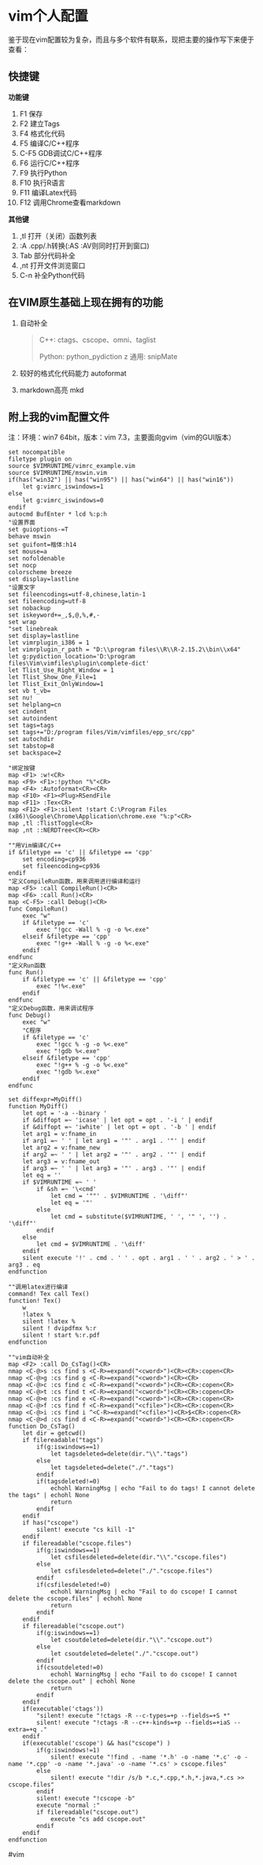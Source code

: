 ﻿vim个人配置
===========
鉴于现在vim配置较为复杂，而且与多个软件有联系，现把主要的操作写下来便于查看：

快捷键
------
**功能键**

1.  F1		保存
6.  F2		建立Tags
2.  F4		格式化代码
7.  F5		编译C/C++程序
8.  C-F5	GDB调试C/C++程序
9.  F6		运行C/C++程序
3.  F9	 	执行Python
4.  F10		执行R语言
5.  F11		编译Latex代码
6.  F12		调用Chrome查看markdown

**其他键**

1.  ,tl		打开（关闭）函数列表
2.  :A		.cpp/.h转换(:AS :AV则同时打开到窗口)
3.  Tab		部分代码补全
4.  ,nt		打开文件浏览窗口
4.  C-n		补全Python代码 

在VIM原生基础上现在拥有的功能
----------------------------------
1. 自动补全

	>C++:	 	ctags、cscope、omni、taglist
	>
	>Python:	python_pydiction
	z
	>通用:		snipMate

2. 较好的格式化代码能力	autoformat
3. markdown高亮		mkd

附上我的vim配置文件
-------------------
注：环境：win7 64bit，版本：vim 7.3，主要面向gvim（vim的GUI版本）
	
	set nocompatible
	filetype plugin on
	source $VIMRUNTIME/vimrc_example.vim
	source $VIMRUNTIME/mswin.vim
	if(has("win32") || has("win95") || has("win64") || has("win16"))
		let g:vimrc_iswindows=1
	else
		let g:vimrc_iswindows=0
	endif
	autocmd BufEnter * lcd %:p:h
	"设置界面
	set guioptions-=T
	behave mswin
	set guifont=楷体:h14
	set mouse=a
	set nofoldenable
	set nocp
	colorscheme breeze
	set display=lastline
	"设置文字
	set fileencodings=utf-8,chinese,latin-1
	set fileencoding=utf-8
	set nobackup
	set iskeyword+=_,$,@,%,#,-
	set wrap
	"set linebreak
	set display=lastline
	let vimrplugin_i386 = 1
	let vimrplugin_r_path = "D:\\program files\\R\\R-2.15.2\\bin\\x64"
	let g:pydiction_location='D:\program files\Vim\vimfiles\plugin\complete-dict'
	let Tlist_Use_Right_Window = 1
	let Tlist_Show_One_File=1
	let Tlist_Exit_OnlyWindow=1
	set vb t_vb=
	set nu!
	set helplang=cn
	set cindent
	set autoindent
	set tags=tags
	set tags+="D:/program files/Vim/vimfiles/epp_src/cpp"
	set autochdir
	set tabstop=8
	set backspace=2
	
	"绑定按键
	map <F1> :w!<CR>
	map <F9> <F1>:!python "%"<CR>
	map <F4> :Autoformat<CR><CR>
	map <F10> <F1><Plug>RSendFile
	map <F11> :Tex<CR>
	map <F12> <F1>:silent !start C:\Program Files (x86)\Google\Chrome\Application\chrome.exe "%:p"<CR>
	map ,tl :TlistToggle<CR>
	map ,nt ::NERDTree<CR><CR>
	
	""用Vim编译C/C++
	if &filetype == 'c' || &filetype == 'cpp'
		set encoding=cp936
		set fileencoding=cp936
	endif	
	"定义CompileRun函数，用来调用进行编译和运行
	map <F5> :call CompileRun()<CR>
	map <F6> :call Run()<CR>
	map <C-F5> :call Debug()<CR>
	func CompileRun()
		exec "w"
		if &filetype == 'c'
			exec "!gcc -Wall % -g -o %<.exe"
		elseif &filetype == 'cpp'
			exec "!g++ -Wall % -g -o %<.exe"
		endif
	endfunc
	"定义Run函数
	func Run()
		if &filetype == 'c' || &filetype == 'cpp'
			exec "!%<.exe"
		endif
	endfunc
	"定义Debug函数，用来调试程序
	func Debug()
		exec "w"
		"C程序
		if &filetype == 'c'
			exec "!gcc % -g -o %<.exe"
			exec "!gdb %<.exe"
		elseif &filetype == 'cpp'
			exec "!g++ % -g -o %<.exe"
			exec "!gdb %<.exe"
		endif
	endfunc
	
	set diffexpr=MyDiff()
	function MyDiff()
		let opt = '-a --binary '
		if &diffopt =~ 'icase' | let opt = opt . '-i ' | endif
		if &diffopt =~ 'iwhite' | let opt = opt . '-b ' | endif
		let arg1 = v:fname_in
		if arg1 =~ ' ' | let arg1 = '"' . arg1 . '"' | endif
		let arg2 = v:fname_new
		if arg2 =~ ' ' | let arg2 = '"' . arg2 . '"' | endif
		let arg3 = v:fname_out
		if arg3 =~ ' ' | let arg3 = '"' . arg3 . '"' | endif
		let eq = ''
		if $VIMRUNTIME =~ ' '
			if &sh =~ '\<cmd'
				let cmd = '""' . $VIMRUNTIME . '\diff"'
				let eq = '"'
			else
				let cmd = substitute($VIMRUNTIME, ' ', '" ', '') . '\diff"'
			endif
		else
			let cmd = $VIMRUNTIME . '\diff'
		endif
		silent execute '!' . cmd . ' ' . opt . arg1 . ' ' . arg2 . ' > ' . arg3 . eq
	endfunction
	
	""调用latex进行编译
	command! Tex call Tex()
	function! Tex()
		w
		!latex %
		silent !latex %
		silent ! dvipdfmx %:r
		silent ! start %:r.pdf
	endfunction
	
	""vim自动补全
	map <F2> :call Do_CsTag()<CR>
	nmap <C-@>s :cs find s <C-R>=expand("<cword>")<CR><CR>:copen<CR>
	nmap <C-@>g :cs find g <C-R>=expand("<cword>")<CR><CR>
	nmap <C-@>c :cs find c <C-R>=expand("<cword>")<CR><CR>:copen<CR>
	nmap <C-@>t :cs find t <C-R>=expand("<cword>")<CR><CR>:copen<CR>
	nmap <C-@>e :cs find e <C-R>=expand("<cword>")<CR><CR>:copen<CR>
	nmap <C-@>f :cs find f <C-R>=expand("<cfile>")<CR><CR>:copen<CR>
	nmap <C-@>i :cs find i ^<C-R>=expand("<cfile>")<CR>$<CR>:copen<CR>
	nmap <C-@>d :cs find d <C-R>=expand("<cword>")<CR><CR>:copen<CR>
	function Do_CsTag()
		let dir = getcwd()
		if filereadable("tags")
			if(g:iswindows==1)
				let tagsdeleted=delete(dir."\\"."tags")
			else
				let tagsdeleted=delete("./"."tags")
			endif
			if(tagsdeleted!=0)
				echohl WarningMsg | echo "Fail to do tags! I cannot delete the tags" | echohl None
				return
			endif
		endif
		if has("cscope")
			silent! execute "cs kill -1"
		endif
		if filereadable("cscope.files")
			if(g:iswindows==1)
				let csfilesdeleted=delete(dir."\\"."cscope.files")
			else
				let csfilesdeleted=delete("./"."cscope.files")
			endif
			if(csfilesdeleted!=0)
				echohl WarningMsg | echo "Fail to do cscope! I cannot delete the cscope.files" | echohl None
				return
			endif
		endif
		if filereadable("cscope.out")
			if(g:iswindows==1)
				let csoutdeleted=delete(dir."\\"."cscope.out")
			else
				let csoutdeleted=delete("./"."cscope.out")
			endif
			if(csoutdeleted!=0)
				echohl WarningMsg | echo "Fail to do cscope! I cannot delete the cscope.out" | echohl None
				return
			endif
		endif
		if(executable('ctags'))
			"silent! execute "!ctags -R --c-types=+p --fields=+S *"
			silent! execute "!ctags -R --c++-kinds=+p --fields=+iaS --extra=+q ."
		endif
		if(executable('cscope') && has("cscope") )
			if(g:iswindows!=1)
				silent! execute "!find . -name '*.h' -o -name '*.c' -o -name '*.cpp' -o -name '*.java' -o -name '*.cs' > cscope.files"
			else
				silent! execute "!dir /s/b *.c,*.cpp,*.h,*.java,*.cs >> cscope.files"
			endif
			silent! execute "!cscope -b"
			execute "normal :"
			if filereadable("cscope.out")
				execute "cs add cscope.out"
			endif
		endif
	endfunction
	
#vim
